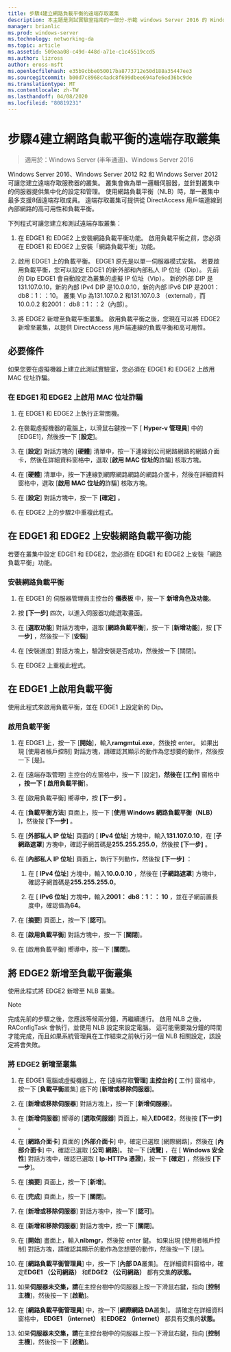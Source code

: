 ```yaml
---
title: 步驟4建立網路負載平衡的遠端存取叢集
description: 本主題是測試實驗室指南的一部分-示範 windows Server 2016 的 Windows NLB 叢集中的 DirectAccess
manager: brianlic
ms.prod: windows-server
ms.technology: networking-da
ms.topic: article
ms.assetid: 509eaa08-c49d-448d-a71e-c1c45519ccd5
ms.author: lizross
author: eross-msft
ms.openlocfilehash: e35b9cbbe050017ba8773712e50d188a35447ee3
ms.sourcegitcommit: b00d7c8968c4adc8f699dbee694afe6ed36bc9de
ms.translationtype: MT
ms.contentlocale: zh-TW
ms.lasthandoff: 04/08/2020
ms.locfileid: "80819231"
---
```

# <a name="step-4-create-the-network-load-balanced-remote-access-cluster"></a>步驟4建立網路負載平衡的遠端存取叢集

>適用於：Windows Server (半年通道)、Windows Server 2016

 Windows Server 2016、Windows Server 2012 R2 和 Windows Server 2012 可讓您建立遠端存取服務器的叢集。 叢集會做為單一邏輯伺服器，並針對叢集中的伺服器提供集中化的設定和管理。 使用網路負載平衡（NLB）時，單一叢集中最多支援8個遠端存取成員。 遠端存取叢集可提供從 DirectAccess 用戶端連線到內部網路的高可用性和負載平衡。  
  
下列程式可讓您建立和測試遠端存取叢集：  
  
1. 在 EDGE1 和 EDGE2 上安裝網路負載平衡功能。 啟用負載平衡之前，您必須在 EDGE1 和 EDGE2 上安裝「網路負載平衡」功能。
  
2. 啟用 EDGE1 上的負載平衡。 EDGE1 原先是以單一伺服器模式安裝。 若要啟用負載平衡，您可以設定 EDGE1 的新外部和內部私人 IP 位址（Dip）。 先前的 Dip EDGE1 會自動設定為叢集的虛擬 IP 位址（Vip）。 新的外部 DIP 是131.107.0.10，新的內部 IPv4 DIP 是10.0.0.10，新的內部 IPv6 DIP 是2001： db8：1：：10。 叢集 Vip 為131.107.0.2 和131.107.0.3 （external），而10.0.0.2 和2001： db8：1：：2（內部）。
  
3. 將 EDGE2 新增至負載平衡叢集。 啟用負載平衡之後，您現在可以將 EDGE2 新增至叢集，以提供 DirectAccess 用戶端連線的負載平衡和高可用性。

## <a name="prerequisites"></a>必要條件

如果您要在虛擬機器上建立此測試實驗室，您必須在 EDGE1 和 EDGE2 上啟用 MAC 位址詐騙。  
  
### <a name="enable-mac-address-spoofing-on-edge1-and-edge2"></a>在 EDGE1 和 EDGE2 上啟用 MAC 位址詐騙  
  
1.  在 EDGE1 和 EDGE2 上執行正常關機。  
  
2.  在裝載虛擬機器的電腦上，以滑鼠右鍵按一下 [ **Hyper-v 管理員**] 中的 [EDGE1]，然後按一下 [**設定**]。  
  
3.  在 [**設定**] 對話方塊的 [**硬體**] 清單中，按一下連線到公司網路網路的網路介面卡，然後在詳細資料窗格中，選取 [**啟用 MAC 位址的**詐騙] 核取方塊。  
  
4.  在 [**硬體**] 清單中，按一下連線到網際網路網路的網路介面卡，然後在詳細資料窗格中，選取 [**啟用 MAC 位址的**詐騙] 核取方塊。  
  
5.  在 [**設定**] 對話方塊中，按一下 **[確定]** 。  
  
6.  在 EDGE2 上的步驟2中重複此程式。  
  
## <a name="install-the-network-load-balancing-feature-on-edge1-and-edge2"></a>在 EDGE1 和 EDGE2 上安裝網路負載平衡功能  
若要在叢集中設定 EDGE1 和 EDGE2，您必須在 EDGE1 和 EDGE2 上安裝「網路負載平衡」功能。  
  
### <a name="to-install-network-load-balancing"></a>安裝網路負載平衡  
  
1.  在 EDGE1 的 伺服器管理員主控台的 **儀表板** 中，按一下 **新增角色及功能**。  
  
2.  按 **[下一步]** 四次，以進入伺服器功能選取畫面。  
  
3.  在 [**選取功能**] 對話方塊中，選取 [**網路負載平衡**]，按一下 [**新增功能**]，按 **[下一步]** ，然後按一下 [**安裝**]  
  
4.  在 [安裝進度] 對話方塊上，驗證安裝是否成功，然後按一下 [關閉]。  
  
5.  在 EDGE2 上重複此程式。  
  
## <a name="enable-load-balancing-on-edge1"></a>在 EDGE1 上啟用負載平衡  
使用此程式來啟用負載平衡，並在 EDGE1 上設定新的 Dip。  
  
### <a name="enable-load-balancing"></a>啟用負載平衡  
  
1.  在 EDGE1 上，按一下 [**開始**]，輸入**ramgmtui.exe**，然後按 enter。 如果出現 [使用者帳戶控制] 對話方塊，請確認其顯示的動作為您想要的動作，然後按一下 [是]。  
  
2.  在 [遠端存取管理] 主控台的左窗格中，按一下 [設定]，**然後在 [工作]** 窗格中 **，按一下 [** **啟用負載平衡**]。  
  
3.  在 [啟用負載平衡] 嚮導中，按 **[下一步]** 。  
  
4.  在 [**負載平衡方法**] 頁面上，按一下 [**使用 Windows 網路負載平衡（NLB）** ]，然後按 **[下一步]** 。  
  
5.  在 [**外部私人 IP 位址**] 頁面的 [ **IPv4 位址**] 方塊中，輸入**131.107.0.10**，在 [**子網路遮罩**] 方塊中，確認子網首碼是**255.255.255.0**，然後按 **[下一步]** 。  
  
6.  在 [**內部私人 IP 位址**] 頁面上，執行下列動作，然後按 **[下一步]** ：  
  
    1.  在 [ **IPv4 位址**] 方塊中，輸入**10.0.0.10** ，然後在 [**子網路遮罩**] 方塊中，確認子網首碼是**255.255.255.0**。  
  
    2.  在 [ **IPv6 位址**] 方塊中，輸入**2001： db8：1：： 10** ，並在子網前置長度中，確認值為**64**。  
  
7.  在 [**摘要**] 頁面上，按一下 [**認可**]。  
  
8.  在 [**啟用負載平衡**] 對話方塊中，按一下 [**關閉**]。  
  
9. 在 [啟用負載平衡] 嚮導中，按一下 [**關閉**]。  
  
## <a name="add-edge2-to-the-load-balanced-cluster"></a>將 EDGE2 新增至負載平衡叢集  
使用此程式將 EDGE2 新增至 NLB 叢集。  
  
> [!NOTE]  
> 完成先前的步驟之後，您應該等候兩分鐘，再繼續進行。 啟用 NLB 之後，RAConfigTask 會執行，並使用 NLB 設定來設定電腦。 這可能需要幾分鐘的時間才能完成，而且如果系統管理員在工作結束之前執行另一個 NLB 相關設定，該設定將會失敗。  
  
### <a name="add-edge2-to-the-cluster"></a>將 EDGE2 新增至叢集  
  
1.  在 EDGE1 電腦或虛擬機器上，在 [遠端存取**管理] 主控台的 [** 工作] 窗格中，按一下 [**負載平衡**叢集] 底下的 [**新增或移除伺服器**]。  
  
2.  在 [**新增或移除伺服器**] 對話方塊上，按一下 [**新增伺服器**]。  
  
3.  在 [**新增伺服器**] 嚮導的 [**選取伺服器**] 頁面上，輸入**EDGE2**，然後按 **[下一步]** 。  
  
4.  在 [**網路介面卡**] 頁面的 [**外部介面卡**] 中，確定已選取 [網際網路]，然後在 [**內部介面卡**] 中，確認已選取 [**公司** **網路**]。 按一下 [**流覽]** ，在 [ **Windows 安全性**] 對話方塊中，確認已選取 [ **Ip-HTTPs 憑證**]，按一下 **[確定]** ，然後按 **[下一步**]。  
  
5.  在 [**摘要**] 頁面上，按一下 [**新增**]。  
  
6.  在 [**完成**] 頁面上，按一下 [**關閉**]。  
  
7.  在 [**新增或移除伺服器**] 對話方塊中，按一下 [**認可**]。  
  
8.  在 [**新增和移除伺服器**] 對話方塊中，按一下 [**關閉**]。  
  
9. 在 [**開始**] 畫面上，輸入**nlbmgr**，然後按 enter 鍵。 如果出現 [使用者帳戶控制] 對話方塊，請確認其顯示的動作為您想要的動作，然後按一下 [是]。  
  
10. 在 [**網路負載平衡管理員**] 中，按一下 [**內部 DA**叢集]。 在詳細資料窗格中，確定**EDGE1 （公司網路）** 和**EDGE2 （公司網路）** 都有交集**的狀態。**  
  
11. 如果**伺服器未交集，請**在主控台樹中的伺服器上按一下滑鼠右鍵，指向 [**控制主機**]，然後按一下 [**啟動**]。  
  
12. 在 [**網路負載平衡管理員**] 中，按一下 [**網際網路 DA**叢集]。 請確定在詳細資料窗格中， **EDGE1 （internet）** 和**EDGE2 （internet）** 都具有交集的**狀態。**  
  
13. 如果**伺服器未交集，請**在主控台樹中的伺服器上按一下滑鼠右鍵，指向 [**控制主機**]，然後按一下 [**啟動**]。
